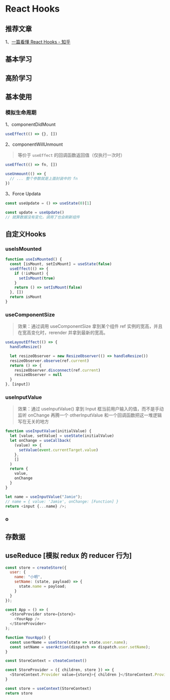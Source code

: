 # React Hooks

## 推荐文章

1、[一篇看懂 React Hooks - 知乎](https://zhuanlan.zhihu.com/p/50597236)

## 基本学习

## 高阶学习

## 基本使用

### 模拟生命周期

1、componentDidMount

```js
useEffect(() => {}, [])
```

2、componentWillUnmount

> 等价于 `useEffect` 的回调函数返回值（仅执行一次时）

```js
useEffect(() => fn, [])

useUnmount(() => {
  // ... 整个参数就是上面封装中的 fn
})
```

3、Force Updata

```js
const useUpdate = () => useState(0)[1]

const update = useUpdate()
// 就算数据没有变化，调用了也会刷新组件
```

## 自定义Hooks

### useIsMounted

```js
function useIsMounted() {
  const [isMount, setIsMount] = useState(false)
  useEffect(() => {
    if (!isMount) {
      setIsMount(true)
    }
    return () => setIsMount(false)
  }, [])
  return isMount
}
```

### useComponentSize

> 效果：通过调用 useComponentSize 拿到某个组件 ref 实例的宽高，并且在宽高变化时，rerender 并拿到最新的宽高。

```js achieve
useLayoutEffect(() => {
  handleResize()

  let resizeObserver = new ResizeObserver(() => handleResize())
  resizeObserver.observe(ref.current)
  return () => {
    resizeObserver.disconnect(ref.current)
    resizeObserver = null
  }
}, [input])
```

### useInputValue

> 效果：通过 useInputValue() 拿到 Input 框当前用户输入的值，而不是手动监听 onChange 再腾一个 otherInputValue 和一个回调函数把这一堆逻辑写在无关的地方

```js achieve
function useInputValue(initialValue) {
  let [value, setValue] = useState(initialValue)
  let onChange = useCallback(
    (value) => {
      setValue(event.currentTarget.value)
    },
    []
  )
  return {
    value,
    onChange
  }
}

let name = useInputValue("Jamie");
// name = { value: 'Jamie', onChange: [Function] }
return <input {...name} />;
```

### o

## 存数据

## useReduce [模拟 redux 的 reducer 行为]

```js use
const store = createStore({
  user: {
    name: "小明",
    setName: (state, payload) => {
      state.name = payload;
    }
  }
});

const App = () => (
  <StoreProvider store={store}>
    <YourApp />
  </StoreProvider>
);

function YourApp() {
  const userName = useStore(state => state.user.name);
  const setName = userAction(dispatch => dispatch.user.setName);
}
```

```js achieve
const StoreContext = cteateContext()

const StoreProvider = ({ children, store }) => {
  <StoreContext.Provider value={store}>{ children }</StoreContext.Provider>
}
```

```js
const store = useContext(StoreContext)
return store
```